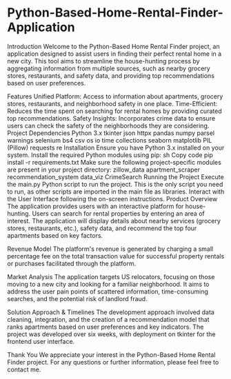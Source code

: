 # Python-Based-Home-Rental-Finder-Application

Introduction
Welcome to the Python-Based Home Rental Finder project, an application designed to assist users in finding their perfect rental home in a new city. This tool aims to streamline the house-hunting process by aggregating information from multiple sources, such as nearby grocery stores, restaurants, and safety data, and providing top recommendations based on user preferences.

Features
Unified Platform: Access to information about apartments, grocery stores, restaurants, and neighborhood safety in one place.
Time-Efficient: Reduces the time spent on searching for rental homes by providing curated top recommendations.
Safety Insights: Incorporates crime data to ensure users can check the safety of the neighborhoods they are considering.
Project Dependencies
Python 3.x
tkinter
json
httpx
pandas
numpy
parsel
warnings
selenium
bs4
csv
os
io
time
collections
seaborn
matplotlib
PIL (Pillow)
requests
re
Installation
Ensure you have Python 3.x installed on your system.
Install the required Python modules using pip:
sh
Copy code
pip install -r requirements.txt
Make sure the following project-specific modules are present in your project directory:
zillow_data
apartment_scraper
recommendation_system
data_viz
CrimeSearch
Running the Project
Execute the main.py Python script to run the project.
This is the only script you need to run, as other scripts are imported in the main file as libraries.
Interact with the User Interface following the on-screen instructions.
Product Overview
The application provides users with an interactive platform for house-hunting. Users can search for rental properties by entering an area of interest. The application will display details about nearby services (grocery stores, restaurants, etc.), safety data, and recommend the top four apartments based on key factors.

Revenue Model
The platform's revenue is generated by charging a small percentage fee on the total transaction value for successful property rentals or purchases facilitated through the platform.

Market Analysis
The application targets US relocators, focusing on those moving to a new city and looking for a familiar neighborhood. It aims to address the user pain points of scattered information, time-consuming searches, and the potential risk of landlord fraud.

Solution Approach & Timelines
The development approach involved data cleaning, integration, and the creation of a recommendation model that ranks apartments based on user preferences and key indicators. The project was developed over six weeks, with deployment on tkinter for the frontend user interface.

Thank You
We appreciate your interest in the Python-Based Home Rental Finder project. For any questions or further information, please feel free to contact me.
